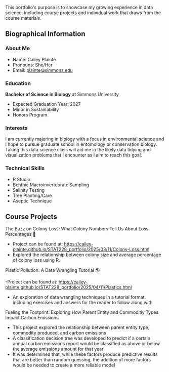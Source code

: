 
This portfolio's purpose is to showcase my growing experience in data science, including course projects and individual work that draws from the course materials.

## Biographical Information

### About Me

- Name: Cailey Plainte
- Pronouns: She/Her
- Email: plainte@simmons.edu

### Education

**Bachelor of Science in Biology** at Simmons University 

- Expected Graduation Year: 2027
- Minor in Sustainability
- Honors Program

### Interests 

I am currently majoring in biology with a focus in environmental science and I hope to pursue graduate school in entomology or conservation biology. Taking this data science class will aid me in the likely data tidying and visualization problems that I encounter as I aim to reach this goal.

### Technical Skills

- R Studio
- Benthic Macroinvertebrate Sampling
- Salinity Testing
- Tree Planting/Care
- Aseptic Technique 

## Course Projects

The Buzz on Colony Loss: What Colony Numbers Tell Us About Loss Percentages 🐝

- Project can be found at: https://cailey-plainte.github.io/STAT228_portfolio/2025/03/11/Colony-Loss.html
- Explored the relationship between colony size and average percentage of colony loss using R. 

Plastic Pollution: A Data Wrangling Tutorial 🌎

-Project can be found at: https://cailey-plainte.github.io/STAT228_portfolio/2025/04/11/Plastics.html 
- An exploration of data wrangling techniques in a tutorial format, including exercises and answers for the reader to follow along with

Fueling the Footprint: Exploring How Parent Entity and Commoditiy Types Impact Carbon Emissions 

- This project explored the relationship between parent entity type, commodity produced, and carbon emissions
- A classification decision tree was developed to predict if a certain annual carbon emissions report would be classified as above or below the average emissions amount for that year
- It was determined that, while these factors produce predictive results that are better than random guessing, the addition of more factors would be needed to create a more reliable model
